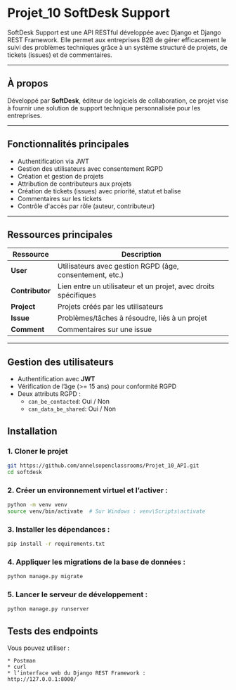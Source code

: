 # Projet_10 SoftDesk Support

SoftDesk Support est une API RESTful développée avec Django et Django REST Framework. Elle permet aux entreprises B2B de gérer efficacement le suivi des problèmes techniques grâce à un système structuré de projets, de tickets (issues) et de commentaires.

---

## À propos

Développé par **SoftDesk**, éditeur de logiciels de collaboration, ce projet vise à fournir une solution de support technique personnalisée pour les entreprises.

---

## Fonctionnalités principales

- Authentification via JWT
- Gestion des utilisateurs avec consentement RGPD
- Création et gestion de projets
- Attribution de contributeurs aux projets
- Création de tickets (issues) avec priorité, statut et balise
- Commentaires sur les tickets
- Contrôle d'accès par rôle (auteur, contributeur)
---

## Ressources principales

| Ressource   | Description |
|-------------|-------------|
| **User**        | Utilisateurs avec gestion RGPD (âge, consentement, etc.) |
| **Contributor** | Lien entre un utilisateur et un projet, avec droits spécifiques |
| **Project**     | Projets créés par les utilisateurs |
| **Issue**       | Problèmes/tâches à résoudre, liés à un projet |
| **Comment**     | Commentaires sur une issue |

---

## Gestion des utilisateurs

- Authentification avec **JWT**
- Vérification de l’âge (>= 15 ans) pour conformité RGPD
- Deux attributs RGPD :
  - `can_be_contacted`: Oui / Non
  - `can_data_be_shared`: Oui / Non


## Installation

### 1. Cloner le projet

```bash
git https://github.com/annelsopenclassrooms/Projet_10_API.git
cd softdesk
```
### 2. Créer un environnement virtuel et l’activer :
   ```sh
   python -m venv venv
   source venv/bin/activate  # Sur Windows : venv\Scripts\activate
   ```
### 3. Installer les dépendances :
   ```sh
   pip install -r requirements.txt
   ```
### 4. Appliquer les migrations de la base de données :
   ```sh
   python manage.py migrate
   ```
### 5. Lancer le serveur de développement :
   ```sh
   python manage.py runserver
   ```
## Tests des endpoints

Vous pouvez utiliser :

    * Postman
    * curl
    * l’interface web du Django REST Framework :
    http://127.0.0.1:8000/